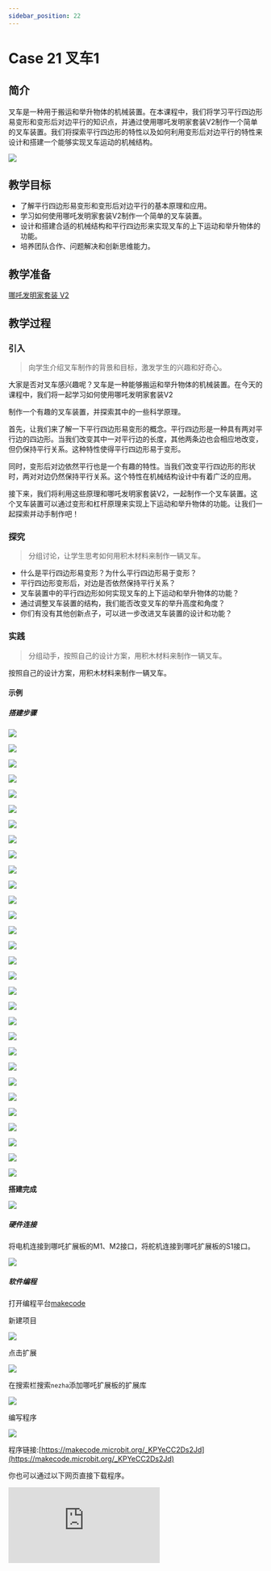 ```yaml
---
sidebar_position: 22
---
```


# Case 21 叉车1

## 简介

叉车是一种用于搬运和举升物体的机械装置。在本课程中，我们将学习平行四边形易变形和变形后对边平行的知识点，并通过使用哪吒发明家套装V2制作一个简单的叉车装置。我们将探索平行四边形的特性以及如何利用变形后对边平行的特性来设计和搭建一个能够实现叉车运动的机械结构。

![](./images/nezha-inventors-kit-v2-case-21-01.png)

## 教学目标

- 了解平行四边形易变形和变形后对边平行的基本原理和应用。
- 学习如何使用哪吒发明家套装V2制作一个简单的叉车装置。
- 设计和搭建合适的机械结构和平行四边形来实现叉车的上下运动和举升物体的功能。
- 培养团队合作、问题解决和创新思维能力。


## 教学准备

[哪吒发明家套装 V2](https://www.elecfreaks.com/nezha-inventor-s-kit-v2-for-micro-bit.html)


## 教学过程

### 引入

>向学生介绍叉车制作的背景和目标，激发学生的兴趣和好奇心。

大家是否对叉车感兴趣呢？叉车是一种能够搬运和举升物体的机械装置。在今天的课程中，我们将一起学习如何使用哪吒发明家套装V2

制作一个有趣的叉车装置，并探索其中的一些科学原理。

首先，让我们来了解一下平行四边形易变形的概念。平行四边形是一种具有两对平行边的四边形。当我们改变其中一对平行边的长度，其他两条边也会相应地改变，但仍保持平行关系。这种特性使得平行四边形易于变形。

同时，变形后对边依然平行也是一个有趣的特性。当我们改变平行四边形的形状时，两对对边仍然保持平行关系。这个特性在机械结构设计中有着广泛的应用。

接下来，我们将利用这些原理和哪吒发明家套装V2，一起制作一个叉车装置。这个叉车装置可以通过变形和杠杆原理来实现上下运动和举升物体的功能。让我们一起探索并动手制作吧！

### 探究

>分组讨论，让学生思考如何用积木材料来制作一辆叉车。

- 什么是平行四边形易变形？为什么平行四边形易于变形？
- 平行四边形变形后，对边是否依然保持平行关系？
- 叉车装置中的平行四边形如何实现叉车的上下运动和举升物体的功能？
- 通过调整叉车装置的结构，我们能否改变叉车的举升高度和角度？
- 你们有没有其他创新点子，可以进一步改进叉车装置的设计和功能？

### 实践

>分组动手，按照自己的设计方案，用积木材料来制作一辆叉车。

按照自己的设计方案，用积木材料来制作一辆叉车。

#### 示例

##### 搭建步骤

![](./images/nezha-inventors-kit-v2-step-21-01.png)

![](./images/nezha-inventors-kit-v2-step-21-02.png)

![](./images/nezha-inventors-kit-v2-step-21-03.png)

![](./images/nezha-inventors-kit-v2-step-21-04.png)

![](./images/nezha-inventors-kit-v2-step-21-05.png)

![](./images/nezha-inventors-kit-v2-step-21-06.png)

![](./images/nezha-inventors-kit-v2-step-21-07.png)

![](./images/nezha-inventors-kit-v2-step-21-08.png)

![](./images/nezha-inventors-kit-v2-step-21-09.png)

![](./images/nezha-inventors-kit-v2-step-21-10.png)

![](./images/nezha-inventors-kit-v2-step-21-11.png)

![](./images/nezha-inventors-kit-v2-step-21-12.png)

![](./images/nezha-inventors-kit-v2-step-21-13.png)

![](./images/nezha-inventors-kit-v2-step-21-14.png)

![](./images/nezha-inventors-kit-v2-step-21-15.png)

![](./images/nezha-inventors-kit-v2-step-21-16.png)

![](./images/nezha-inventors-kit-v2-step-21-17.png)

![](./images/nezha-inventors-kit-v2-step-21-18.png)

![](./images/nezha-inventors-kit-v2-step-21-19.png)

![](./images/nezha-inventors-kit-v2-step-21-20.png)

![](./images/nezha-inventors-kit-v2-step-21-21.png)

![](./images/nezha-inventors-kit-v2-step-21-22.png)

![](./images/nezha-inventors-kit-v2-step-21-23.png)

![](./images/nezha-inventors-kit-v2-step-21-24.png)

![](./images/nezha-inventors-kit-v2-step-21-25.png)

![](./images/nezha-inventors-kit-v2-step-21-26.png)

![](./images/nezha-inventors-kit-v2-step-21-27.png)

![](./images/nezha-inventors-kit-v2-step-21-28.png)

![](./images/nezha-inventors-kit-v2-step-21-29.png)

![](./images/nezha-inventors-kit-v2-step-21-30.png)

**搭建完成**

![](./images/nezha-inventors-kit-v2-case-21-01.png)

##### 硬件连接

将电机连接到哪吒扩展板的M1、M2接口，将舵机连接到哪吒扩展板的S1接口。

![](./images/nezha-inventors-kit-v2-case-24-02.png)

##### 软件编程

打开编程平台[makecode](https://makecode.microbit.org/#)

新建项目

![](./images/nezha-inventors-kit-v2-case-19-03.png)

点击扩展

![](./images/nezha-inventors-kit-v2-case-19-04.png)


在搜索栏搜索`nezha`添加哪吒扩展板的扩展库

![](./images/nezha-inventors-kit-v2-case-19-06.png)

编写程序

![](./images/nezha-inventors-kit-v2-case-21-07.png)


程序链接:[https://makecode.microbit.org/_KPYeCC2Ds2Jd](https://makecode.microbit.org/_KPYeCC2Ds2Jd)

你也可以通过以下网页直接下载程序。

<div
    style={{
        position: 'relative',
        paddingBottom: '60%',
        overflow: 'hidden',
    }}
>
    <iframe
        src="https://makecode.microbit.org/_KPYeCC2Ds2Jd"
        frameborder="0"
        sandbox="allow-popups allow-forms allow-scripts allow-same-origin"
        style={{
            position: 'absolute',
            width: '100%',
            height: '100%',
        }}
    />
</div>



### 展示

>分组展示，尝试制作遥控叉车。

#### 示例案例效果

按下micro:bit上的A键，叉车向前行驶并叉起物体，按下micro:bit上的B键，叉车转向行驶并放下物体。

![](./images/nezha-inventors-kit-v2-case-21.gif)

### 反思

>分组分享，让每组的学生分享自己的制作过程和心得，总结自己遇到的问题和解决办法，评价自己的优点和不足。
